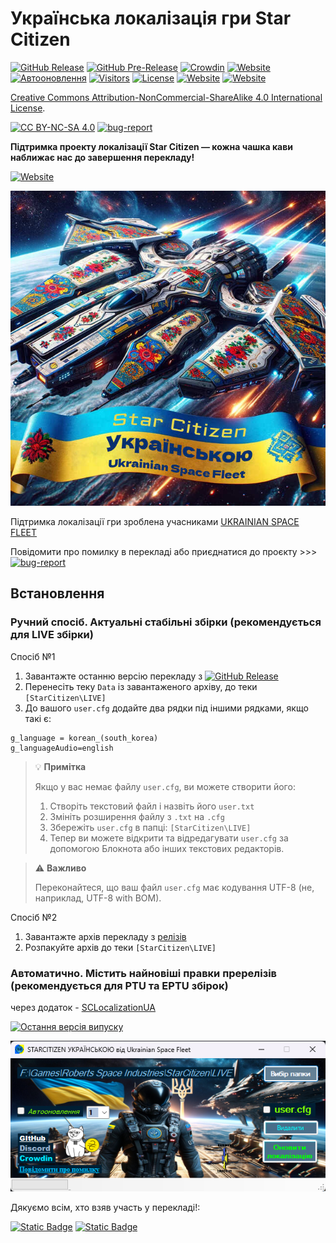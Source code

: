 # Українська локалізація гри Star Citizen
[![GitHub Release](https://img.shields.io/github/v/release/Vova-Bob/SC_localization_UA?display_name=release&label=LIVE)](https://github.com/Vova-Bob/SC_localization_UA/releases/latest)
[![GitHub Pre-Release](https://img.shields.io/github/v/release/Vova-Bob/SC_localization_UA?include_prereleases&display_name=tag&label=PTU)](https://github.com/Vova-Bob/SC_localization_UA/releases)
[![Crowdin](https://badges.crowdin.net/star-citizen-localization-ua/localized.svg)](https://shorturl.at/dopMW)
[![Website](https://img.shields.io/website?url=https%3A%2F%2Fusf.42web.io%2F&down_message=4.0&style=flat&label=SC&labelColor=blue&color=blue)](https://robertsspaceindustries.com/spectrum/community/SC/forum/50172/thread/localization-ukrainian/404478)
[![Автооновлення](https://img.shields.io/github/last-commit/Vova-Bob/SC_localization_UA?display_timestamp=author&style=plastic&logo=convertio&logoColor=%2393FF9E&label=%D0%90%D0%B2%D1%82%D0%BE%D0%BE%D0%BD%D0%BE%D0%B2%D0%BB%D0%B5%D0%BD%D0%BD%D1%8F&cacheSeconds=300)](https://github.com/Vova-Bob/SC_localization_UA/commit/main)
[![Visitors](https://api.visitorbadge.io/api/combined?path=Vova-Bob%2FSC_localization_UA&countColor=%23697689&style=plastic&labelStyle=lower)](https://visitorbadge.io/status?path=Vova-Bob%2FSC_localization_UA)
[![License](https://img.shields.io/static/v1?label=license&message=CC-BY-NC-SA-4.0&color=green)](https://github.com/Vova-Bob/SC_localization_UA/blob/main/LICENSE)
[![Website](https://img.shields.io/website?url=https%3A%2F%2Fusf.42web.io%2F&down_message=SITE&style=flat&label=USF&labelColor=blue&color=yellow)](https://usf.42web.io/)
[![Website](https://img.shields.io/website?url=https%3A%2F%2Fusf.42web.io%2F&down_message=SITE&style=flat&label=SCLOC&labelColor=blue&color=yellow)](https://scloc.pp.ua/)

[Creative Commons Attribution-NonCommercial-ShareAlike 4.0 International License][cc-by-nc-sa].

[![CC BY-NC-SA 4.0][cc-by-nc-sa-image]][cc-by-nc-sa]
[![bug-report](https://img.shields.io/badge/bug-report-blue?style=for-the-badge)](https://shorturl.at/dkwN7)

**Підтримка проекту локалізації Star Citizen — кожна чашка кави наближає нас до завершення перекладу!**

[![Website](https://img.shields.io/website?url=https%3A%2F%2Fsend.monobank.ua%2Fjar%2F44HXkQkorg&up_message=%D0%9F%D1%80%D0%BE%D0%B5%D0%BA%D1%82&style=for-the-badge&label=%D0%9F%D1%96%D0%B4%D1%82%D1%80%D0%B8%D0%BC%D0%B0%D1%82%D0%B8)
](https://send.monobank.ua/jar/44HXkQkorg) 

[cc-by-nc-sa]: http://creativecommons.org/licenses/by-nc-sa/4.0/
[cc-by-nc-sa-image]: https://licensebuttons.net/l/by-nc-sa/4.0/88x31.png
[cc-by-nc-sa-shield]: https://img.shields.io/badge/License-CC%20BY--NC--SA%204.0-lightgrey.svg

![SClocApp](https://github.com/Vova-Bob/SCLoc_App/blob/main/img/sclocua.jpg)

Підтримка локалізації гри зроблена учасниками [UKRAINIAN SPACE FLEET](https://robertsspaceindustries.com/orgs/UKR)

Повідомити про помилку в перекладі або приєднатися до проєкту >>> [![bug-report](https://img.shields.io/badge/bug-report-blue?style=for-the-badge)](https://shorturl.at/dkwN7)

## Встановлення

### Ручний спосіб. Актуальні стабільні збірки (рекомендується для LIVE збірки)
Спосіб №1
1. Завантажте останню версію перекладу з [![GitHub Release](https://img.shields.io/github/v/release/Vova-Bob/SC_localization_UA?display_name=release&)](https://github.com/Vova-Bob/SC_localization_UA/releases/latest)
2. Перенесіть теку `Data` із завантаженого архіву, до теки `[StarCitizen\LIVE]`
3. До вашого `user.cfg` додайте два рядки під іншими рядками, якщо такі є:

```plaintext
g_language = korean_(south_korea)
g_languageAudio=english
```
> 💡 **Примітка**
>
> Якщо у вас немає файлу `user.cfg`, ви можете створити його:
>
> 1. Створіть текстовий файл і назвіть його `user.txt`
> 2. Змініть розширення файлу з `.txt` на `.cfg`
> 3. Збережіть `user.cfg` в папці: `[StarCitizen\LIVE]`
> 4. Тепер ви можете відкрити та відредагувати `user.cfg` за допомогою Блокнота або інших текстових редакторів.

> ⚠️ **Важливо**
>
> Переконайтеся, що ваш файл `user.cfg` має кодування UTF-8 (не, наприклад, UTF-8 with BOM).

Спосіб №2
1. Завантажте архів перекладу з [релізів](https://github.com/Vova-Bob/SC_localization_UA/releases/latest)
2. Розпакуйте архів до теки `[StarCitizen\LIVE]`

### Автоматично. Містить найновіші правки пререлізів (рекомендується для PTU та EPTU збірок)
через додаток - [SCLocalizationUA](https://github.com/Vova-Bob/SCLoc_App)
 
[![Остання версія випуску](https://img.shields.io/github/release/Vova-Bob/SCLoc_App?include_prereleases&sort=date&label=Остання%20версія)](https://github.com/Vova-Bob/SCLoc_App/releases/latest)

![SClocApp](https://github.com/Vova-Bob/SCLoc_App/blob/main/img/8.png)

Дякуємо всім, хто взяв участь у перекладі!:

[![Static Badge](https://img.shields.io/badge/UKRAINIAN%20SPACE%20FLEET-%20?style=plastic&label=CORP&labelColor=%23196ea7&color=%23fbe21b)](https://robertsspaceindustries.com/orgs/UKR)
[![Static Badge](https://img.shields.io/badge/FREE%20SPACE%20PROJECT-%20?style=plastic&label=CORP&labelColor=%23196ea7&color=%23fbe21b)](https://robertsspaceindustries.com/orgs/FSPROJECT)

